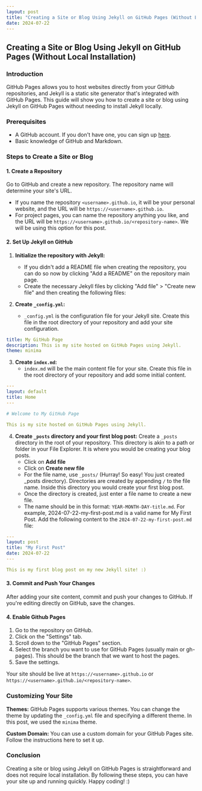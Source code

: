 ```yaml
---
layout: post
title: "Creating a Site or Blog Using Jekyll on GitHub Pages (Without Local Installation)"
date: 2024-07-22
---
```


## Creating a Site or Blog Using Jekyll on GitHub Pages (Without Local Installation)

### Introduction

GitHub Pages allows you to host websites directly from your GitHub repositories, and Jekyll is a static site generator that's integrated with GitHub Pages. This guide will show you how to create a site or blog using Jekyll on GitHub Pages without needing to install Jekyll locally.

### Prerequisites

- A GitHub account. If you don't have one, you can sign up [here](https://github.com/join).
- Basic knowledge of GitHub and Markdown.

### Steps to Create a Site or Blog

#### 1. Create a Repository

Go to GitHub and create a new repository. The repository name will determine your site's URL.
  - If you name the repository `<username>.github.io`, it will be your personal website, and the URL will be `https://<username>.github.io`.
  - For project pages, you can name the repository anything you like, and the URL will be `https://<username>.github.io/<repository-name>`. We will be using this option for this post.

#### 2. Set Up Jekyll on GitHub

1. **Initialize the repository with Jekyll:**
   - If you didn't add a README file when creating the repository, you can do so now by clicking "Add a README" on the repository main page.
   - Create the necessary Jekyll files by clicking "Add file" > "Create new file" and then creating the following files:

2. **Create `_config.yml`:**
   - `_config.yml` is the configuration file for your Jekyll site. Create this file in the root directory of your repository and add your site configuration.

```yml
title: My GitHub Page
description: This is my site hosted on GitHub Pages using Jekyll.
theme: minima
```
3. **Create `index.md`:**
   - `index.md` will be the main content file for your site. Create this file in the root directory of your repository and add some initial content.

```yml
---
layout: default
title: Home
---

# Welcome to My GitHub Page

This is my site hosted on GitHub Pages using Jekyll.
```

4. **Create `_posts` directory and your first blog post:**
   Create a `_posts` directory in the root of your repository. This directory is akin to a path or folder in your File Explorer. It is where you would be creating your blog posts.
   - Click on **Add file**
   - Click on **Create new file**
   - For the file name, use `_posts/` (Hurray! So easy! You just created _posts directory). Directories are created by appending `/` to the file name.
   Inside this directory you would create your first blog post.
   - Once the directory is created, just enter a file name to create a new file.
   - The name should be in this format: `YEAR-MONTH-DAY-title.md`. For example, 2024-07-22-my-first-post.md is a valid name for My First Post.
   Add the following content to the `2024-07-22-my-first-post.md` file:
```yml
---
layout: post
title: "My First Post"
date: 2024-07-22
---

This is my first blog post on my new Jekyll site! :)
```

#### 3. Commit and Push Your Changes

After adding your site content, commit and push your changes to GitHub. If you're editing directly on GitHub, save the changes.

#### 4. Enable Github Pages

1. Go to the repository on GitHub.
2. Click on the "Settings" tab.
3. Scroll down to the "GitHub Pages" section.
4. Select the branch you want to use for GitHub Pages (usually main or gh-pages). This should be the branch that we want to host the pages.
5. Save the settings.

Your site should be live at `https://<username>.github.io` or `https://<username>.github.io/<repository-name>`.

### Customizing Your Site

**Themes:**
GitHub Pages supports various themes. You can change the theme by updating the `_config.yml` file and specifying a different theme. In this post, we used the `minima` theme.

**Custom Domain:**
You can use a custom domain for your GitHub Pages site. Follow the instructions here to set it up.

### Conclusion

Creating a site or blog using Jekyll on GitHub Pages is straightforward and does not require local installation. By following these steps, you can have your site up and running quickly. Happy coding! :)



   
